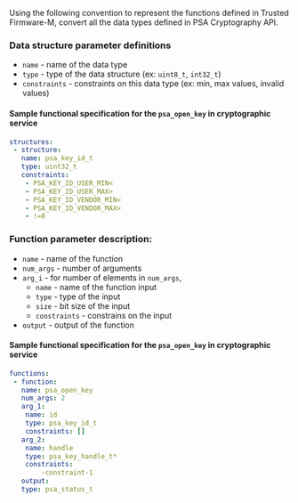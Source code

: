 Using the following convention to represent the functions defined in Trusted Firmware-M, convert all the data types defined in PSA Cryptography API.

### Data structure parameter definitions

- `name` - name of the data type
- `type` - type of the data structure (ex: `uint8_t`, `int32_t`) 
- `constraints` - constraints on this data type (ex: min, max values, invalid values)


#### Sample functional specification for the `psa_open_key` in cryptographic service

```yaml
structures:
 - structure:
   name: psa_key_id_t
   type: uint32_t
   constraints: 
    - PSA_KEY_ID_USER_MIN<
	- PSA_KEY_ID_USER_MAX>
	- PSA_KEY_ID_VENDOR_MIN<
	- PSA_KEY_ID_VENDOR_MAX>
	- !=0
```

### Function parameter description:

- `name` - name of the function 
- `num_args` - number of arguments
- `arg_i` - for number of elements in `num_args`,
	- `name` - name of the function input
	- `type` - type of the input
	- `size` - bit size of the input
	- `constraints` - constrains on the input
- `output` - output of the function


#### Sample functional specification for the `psa_open_key` in cryptographic service

```yaml
functions:
 - function:
   name: psa_open_key
   num_args: 2
   arg_1: 
    name: id
    type: psa_key_id_t
    constraints: []
   arg_2: 
    name: handle
    type: psa_key_handle_t*
    constraints: 
		-constraint-1
   output:
   type: psa_status_t
```